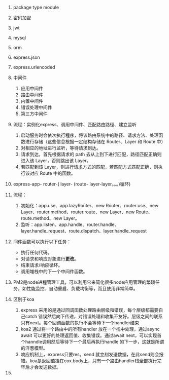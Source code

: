 1. package type module 
2. 密码加密
3. jwt
4. mysql
5. orm
6. express.json
7. express.urlencoded
8. 中间件
   1. 应用中间件
   2. 路由中间件
   3. 内置中间件
   4. 错误处理中间件
   5. 第三方中间件
9. 流程：实例化express、调用中间件、匹配路由路径、建立监听
   1. 启动服务时会依次执行程序，将该路由系统中的路径、请求方法、处理函数进行存储（这些信息根据一定结构存储在 Router、Layer 和 Route 中）
   2. 对相应的地址进行监听，等待请求到达。
   3. 请求到达，首先根据请求的 path 去从上到下进行匹配，路径匹配正确则进入该 Layer，否则跳出该 Layer。
   4. 若匹配到该 Layer，则进行请求方式的匹配，若匹配方式匹配正确，则执行该对应 Route 中的函数。
10. express-app- router-( layer- (route- layer-layer。。。)循环)
11. 流程：
    1. 初始化：app.use、app.lazyRouter、new Router、router.use、new Layer、router.method、router.route、new Layer、new Route、route.method、new Layer。
    2. 监听：app.listen、app.handle、router.handle、layer.handle_request、route.dispatch、layer.handle_request
12. 间件函数可以执行以下任务：
    - 执行任何代码。
    - 对请求和响应对象进行**更改**。
    - 结束请求/响应循环。
    - 调用堆栈中的下一个中间件函数。
13. PM2是node进程管理工具，可以利用它来简化很多node应用管理的繁琐任务，如性能监控、自动重启、负载均衡等，而且使用非常简单。
14. 区别于koa
    1. express 采用的是通过回调函数处理路由层级和错误，每个层级都需要自己catch 错误然后向下传递，对错误处理和收集不友好。层级之间的联系只有next。每个回调函数的执行不会等待下一个handler结束
    2. koa2 通过将一个路由中的所有handler 放在一个栈中处理，通过async await 可以更好的处理返回值、收集错误。通过await next，可以实现首个hanndle调用然后等待下一个最后再执行handle 的下一步，这就是所谓的洋葱模型。
    3. 响应机制上，express只要res。send 就立刻发送数据，在此send则会报错。koa是返回值挂在cox.body上，只有一个路由handler栈全部执行完毕后才会发送数据。

15. 
